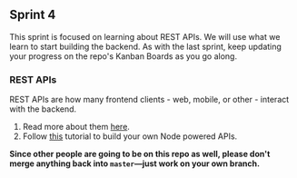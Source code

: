 ## Sprint 4

This sprint is focused on learning about REST APIs. We will use what we learn to start building the backend. As with the last sprint, keep updating your progress on the repo's Kanban Boards as you go along.

### REST APIs
REST APIs are how many frontend clients - web, mobile, or other - interact with the backend.  

1. Read more about them [here](https://www.smashingmagazine.com/2018/01/understanding-using-rest-api/). 
2. Follow [this](https://hackernoon.com/restful-api-design-with-node-js-26ccf66eab09) tutorial to build your own Node powered APIs.

__Since other people are going to be on this repo as well, please don't merge anything back into `master`&mdash;just work on your own branch.__

